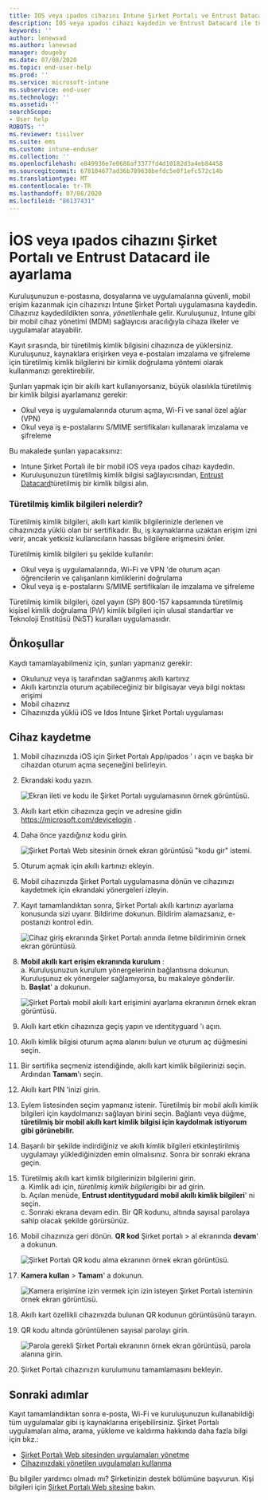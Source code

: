 ```yaml
---
title: İOS veya ıpados cihazını Intune Şirket Portalı ve Entrust Datacard kaydetme
description: İOS veya ıpados cihazı kaydedin ve Entrust Datacard ile türetilmiş kimlik bilgisi kimlik doğrulamasını ayarlayın.
keywords: ''
author: lenewsad
ms.author: lanewsad
manager: dougeby
ms.date: 07/08/2020
ms.topic: end-user-help
ms.prod: ''
ms.service: microsoft-intune
ms.subservice: end-user
ms.technology: ''
ms.assetid: ''
searchScope:
- User help
ROBOTS: ''
ms.reviewer: tisilver
ms.suite: ems
ms.custom: intune-enduser
ms.collection: ''
ms.openlocfilehash: e849936e7e0686af3377fd4d10182d3a4eb84458
ms.sourcegitcommit: 678104677ad36b789630befdc5e0f1efc572c14b
ms.translationtype: MT
ms.contentlocale: tr-TR
ms.lasthandoff: 07/08/2020
ms.locfileid: "86137431"
---
```

# <a name="set-up-ios-or-ipados-device-with-company-portal-and-entrust-datacard"></a>İOS veya ıpados cihazını Şirket Portalı ve Entrust Datacard ile ayarlama

Kuruluşunuzun e-postasına, dosyalarına ve uygulamalarına güvenli, mobil erişim kazanmak için cihazınızı Intune Şirket Portalı uygulamasına kaydedin. Cihazınız kaydedildikten sonra, *yönetilen*hale gelir. Kuruluşunuz, Intune gibi bir mobil cihaz yönetimi (MDM) sağlayıcısı aracılığıyla cihaza ilkeler ve uygulamalar atayabilir.  

Kayıt sırasında, bir türetilmiş kimlik bilgisini cihazınıza de yüklersiniz. Kuruluşunuz, kaynaklara erişirken veya e-postaları imzalama ve şifreleme için türetilmiş kimlik bilgilerini bir kimlik doğrulama yöntemi olarak kullanmanızı gerektirebilir. 

Şunları yapmak için bir akıllı kart kullanıyorsanız, büyük olasılıkla türetilmiş bir kimlik bilgisi ayarlamanız gerekir:  

* Okul veya iş uygulamalarında oturum açma, Wi-Fi ve sanal özel ağlar (VPN)
* Okul veya iş e-postalarını S/MIME sertifikaları kullanarak imzalama ve şifreleme  

Bu makalede şunları yapacaksınız:  

   * Intune Şirket Portalı ile bir mobil iOS veya ıpados cihazı kaydedin.  
   * Kuruluşunuzun türetilmiş kimlik bilgisi sağlayıcısından, [Entrust Datacard](https://www.entrustdatacard.com/)türetilmiş bir kimlik bilgisi alın.  

### <a name="what-are-derived-credentials"></a>Türetilmiş kimlik bilgileri nelerdir?  
Türetilmiş kimlik bilgileri, akıllı kart kimlik bilgilerinizle derlenen ve cihazınızda yüklü olan bir sertifikadır. Bu, iş kaynaklarına uzaktan erişim izni verir, ancak yetkisiz kullanıcıların hassas bilgilere erişmesini önler.  

Türetilmiş kimlik bilgileri şu şekilde kullanılır: 
* Okul veya iş uygulamalarında, Wi-Fi ve VPN 'de oturum açan öğrencilerin ve çalışanların kimliklerini doğrulama
* Okul veya iş e-postalarını S/MIME sertifikaları ile imzalama ve şifreleme

Türetilmiş kimlik bilgileri, özel yayın (SP) 800-157 kapsamında türetilmiş kişisel kimlik doğrulama (PıV) kimlik bilgileri için ulusal standartlar ve Teknoloji Enstitüsü (NıST) kuralları uygulamasıdır.  

## <a name="prerequisites"></a>Önkoşullar

 Kaydı tamamlayabilmeniz için, şunları yapmanız gerekir:

* Okulunuz veya iş tarafından sağlanmış akıllı kartınız
* Akıllı kartınızla oturum açabileceğiniz bir bilgisayar veya bilgi noktası erişimi
* Mobil cihazınız
* Cihazınızda yüklü iOS ve Idos Intune Şirket Portalı uygulaması  


## <a name="enroll-device"></a>Cihaz kaydetme  
1. Mobil cihazınızda iOS için Şirket Portalı App/ıpados ' ı açın ve başka bir cihazdan oturum açma seçeneğini belirleyin.  

2. Ekrandaki kodu yazın.  

    ![Ekran ileti ve kodu ile Şirket Portalı uygulamasının örnek görüntüsü.](./media/copy-code-intercede.png)   

3. Akıllı kart etkin cihazınıza geçin ve adresine gidin https://microsoft.com/devicelogin . 
4. Daha önce yazdığınız kodu girin.  

    ![Şirket Portalı Web sitesinin örnek ekran görüntüsü "kodu gir" istemi.](./media/enter-code-intercede.png)   

5. Oturum açmak için akıllı kartınızı ekleyin.   
6. Mobil cihazınızda Şirket Portalı uygulamasına dönün ve cihazınızı kaydetmek için ekrandaki yönergeleri izleyin.  
7. Kayıt tamamlandıktan sonra, Şirket Portalı akıllı kartınızı ayarlama konusunda sizi uyarır. Bildirime dokunun. Bildirim alamazsanız, e-postanızı kontrol edin.   

    ![Cihaz giriş ekranında Şirket Portalı anında iletme bildiriminin örnek ekran görüntüsü.](./media/action-required-in-app-intercede.png)  

8. **Mobil akıllı kart erişim ekranında kurulum** :   
    a. Kuruluşunuzun kurulum yönergelerinin bağlantısına dokunun. Kuruluşunuz ek yönergeler sağlamıyorsa, bu makaleye gönderilir.  
    b. **Başlat**' a dokunun.  

    ![Şirket Portalı mobil akıllı kart erişimini ayarlama ekranının örnek ekran görüntüsü.](./media/smart-card-info-intercede.png)

9. Akıllı kart etkin cihazınıza geçiş yapın ve ıdentityguard 'ı açın. 
10. Akıllı kimlik bilgisi oturum açma alanını bulun ve oturum aç düğmesini seçin.  
11. Bir sertifika seçmeniz istendiğinde, akıllı kart kimlik bilgilerinizi seçin. Ardından **Tamam**'ı seçin. 
12. Akıllı kart PIN 'inizi girin.  
13. Eylem listesinden seçim yapmanız istenir. Türetilmiş bir mobil akıllı kimlik bilgileri için kaydolmanızı sağlayan birini seçin. Bağlantı veya düğme, **türetilmiş bir mobil akıllı kart kimlik bilgisi için kaydolmak istiyorum gibi görünebilir.**  
14. Başarılı bir şekilde indirdiğiniz ve akıllı kimlik bilgileri etkinleştirilmiş uygulamayı yüklediğinizden emin olmalısınız. Sonra bir sonraki ekrana geçin.   
15. Türetilmiş akıllı kart kimlik bilgilerinizin bilgilerini girin.  
    a. Kimlik adı için, *türetilmiş kimlik bilgileri*gibi bir ad girin.  
    b. Açılan menüde, **Entrust ıdentitygudard mobil akıllı kimlik bilgileri**' ni seçin.  
    c. Sonraki ekrana devam edin. Bir QR kodunu, altında sayısal parolaya sahip olacak şekilde görürsünüz.  

16. Mobil cihazınıza geri dönün. **QR kod** Şirket portalı > al ekranında **devam**' a dokunun. 

    ![Şirket Portalı QR kodu alma ekranının örnek ekran görüntüsü.](./media/get-qr-code-intercede.png)  
17. **Kamera kullan**  >  **Tamam**' a dokunun.  

    ![Kamera erişimine izin vermek için izin isteyen Şirket Portalı isteminin örnek ekran görüntüsü.](./media/allow-cp-camera-access-intercede.png)  
18. Akıllı kart özellikli cihazınızda bulunan QR kodunun görüntüsünü tarayın.  
19. QR kodu altında görüntülenen sayısal parolayı girin.  

    ![Parola gerekli Şirket Portalı ekranının örnek ekran görüntüsü, parola alanına girin.](./media/enter-password-derived-credentials.png)   

20. Şirket Portalı cihazınızın kurulumunu tamamlamasını bekleyin.  


## <a name="next-steps"></a>Sonraki adımlar  
Kayıt tamamlandıktan sonra e-posta, Wi-Fi ve kuruluşunuzun kullanabildiği tüm uygulamalar gibi iş kaynaklarına erişebilirsiniz. Şirket Portalı uygulamaları alma, arama, yükleme ve kaldırma hakkında daha fazla bilgi için bkz.:

* [Şirket Portalı Web sitesinden uygulamaları yönetme](manage-apps-cpweb.md)  
* [Cihazınızdaki yönetilen uygulamaları kullanma](use-managed-apps-on-your-device-ios.md)  

Bu bilgiler yardımcı olmadı mı? Şirketinizin destek bölümüne başvurun. Kişi bilgileri için [Şirket Portalı Web sitesine](https://go.microsoft.com/fwlink/?linkid=2010980) bakın.  
